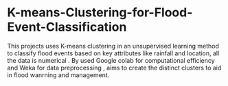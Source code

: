 # K-means-Clustering-for-Flood-Event-Classification
This projects uses K-means clustering in an unsupervised learning method to classify flood events based on key attributes like rainfall and location, all the data is numerical . By used Google colab  for computational efficiency and Weka for data preprocessing , aims to create the distinct clusters to aid in flood wanrning and management.
